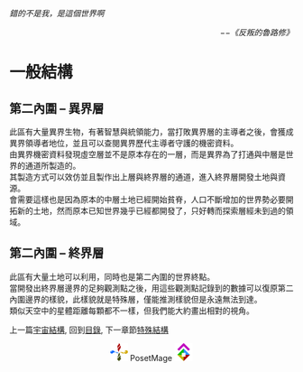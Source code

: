 *錯的不是我，是這個世界啊*  
<p align="right"><i>−−《反叛的魯路修》</i></p>

# 一般結構
## 第二內圍 – 異界層
此區有大量異界生物，有著智慧與統領能力，當打敗異界層的主導者之後，會獲成異界領導者地位，並且可以查閱異界歷代主導者守護的機密資料。  
由異界機密資料發現虛空層並不是原本存在的一層，而是異界為了打通與中層是世界的通道所製造的。  
其製造方式可以效仿並且製作出上層與終界層的通道，進入終界層開發土地與資源。  
會需要這樣也是因為原本的中層土地已經開始貧脊，人口不斷增加的世界勢必要開拓新的土地，然而原本已知世界幾乎已經都開發了，只好轉而探索層經未到過的領域。  

## 第二內圍 – 終界層
此區有大量土地可以利用，同時也是第二內圍的世界終點。  
當開發出終界層邊界的足夠觀測點之後，用這些觀測點記錄到的數據可以復原第二內圍邊界的樣貌，此樣貌就是特殊層，僅能推測樣貌但是永遠無法到達。  
類似天空中的星體距離每顆都不一樣，但我們能大約畫出相對的視角。  


上一篇[宇宙結構](../Universe), 
回到[目錄](/Handbook/#ch-3-god-view), 
下一章節[特殊結構](../Peculiar)


<p align="center"><img src="/Icon/Design/4Element.svg" Height="32" /> PosetMage <img src="/Icon/Transparent/POM.png" Height="32" /></p>